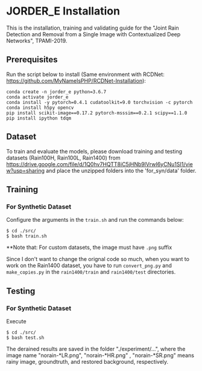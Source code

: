 # JORDER_E Installation
This is the installation, training and validating guide for the "Joint Rain Detection and Removal from a Single Image with Contextualized Deep Networks", TPAMI-2019.

## Prerequisites

Run the script below to install (Same environment with RCDNet: https://github.com/MyNameIsPHP/RCDNet-Installation):
```
conda create -n jorder_e python=3.6.7
conda activate jorder_e
conda install -y pytorch=0.4.1 cudatoolkit=9.0 torchvision -c pytorch
conda install h5py opencv
pip install scikit-image==0.17.2 pytorch-msssim==0.2.1 scipy==1.1.0
pip install ipython tdqm
```

## Dataset  
To train and evaluate the models, please download training and testing datasets (Rain100H, Rain100L, Rain1400) from 
https://drive.google.com/file/d/1Q0hv7HQTT8iC5jHNb9lVrwI6yCNu1SI1/view?usp=sharing
and place the unzipped folders into the 'for_syn/data' folder.

## Training
###  For Synthetic Dataset 
Configure the arguments in the `train.sh` and run the commands below:
```
$ cd ./src/ 
$ bash train.sh
```
**Note that:  For custom datasets, the image must have `.png` suffix

Since I don't want to change the orignal code so much, when you want to work on the Rain1400 dataset, you have to run `convert_png.py` and `make_copies.py` in the `rain1400/train` and `rain1400/test` directories.

## Testing
### For Synthetic Dataset
Execute
```
$ cd ./src/
$ bash test.sh
```
The derained results are saved in the folder "./experiment/...", where the image name "norain-*LR.png", "norain-*HR.png" , "norain-*SR.png" means rainy image, groundtruth, and restored background, respectively. 
